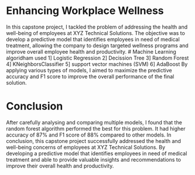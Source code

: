 # Enhancing Workplace Wellness
In this capstone project, I tackled the problem of addressing the health and well-being of employees at XYZ Technical Solutions. The objective was to develop a predictive model that identifies employees in need of medical treatment, allowing the company to design targeted wellness programs and improve overall employee health and productivity. # Machine Learning algoridham used 1] Logistic Regression 2] Decission Tree 3] Random Forest 4] KNeighborsClassifier 5] support vector machines (SVM) 6] AdaBoost By applying various types of models, I aimed to maximize the predictive accuracy and F1 score to improve the overall performance of the final solution. 
# Conclusion
After carefully analysing and comparing multiple models, I found that the random forest algorithm performed the best for this problem. It had higher accuracy of 87% and F1 score of 88% compared to other models. In conclusion, this capstone project successfully addressed the health and well-being concerns of employees at XYZ Technical Solutions. By developing a predictive model that identifies employees in need of medical treatment and able to provide valuable insights and recommendations to improve their overall health and productivity.
